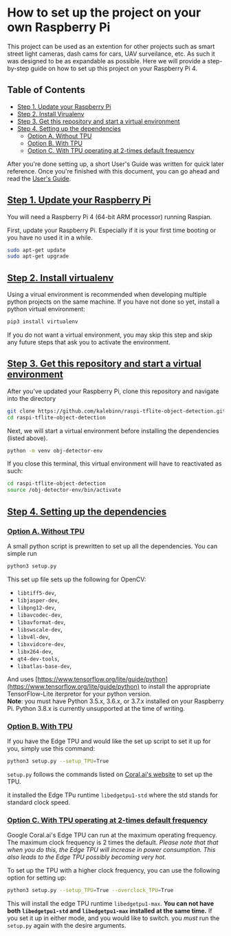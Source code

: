 # How to set up the project on your own Raspberry Pi
This project can be used as an extention for other projects such as smart street light cameras, dash cams for cars, UAV surveilance, etc. As such it was designed to be as expandable as possible. Here we will provide a step-by-step guide on how to set up this project on your Raspberry Pi 4. 

## Table of Contents
* [Step 1. Update your Raspberry Pi](#step_1)
* [Step 2. Install Virualenv](#step_2)
* [Step 3. Get this repository and start a virtual environment](#step_3)
* [Step 4. Setting up the dependencies](#step_4)
    * [Option A. Without TPU](#step_4a)
    * [Option B. With TPU](#step_4b)
    * [Option C. With TPU operating at 2-times default frequency](#step_4c)

After you're done setting up, a short User's Guide was written for quick later reference. Once you're finished with this document, you can go ahead and read the [User's Guide](Users_Guide.md).


## [Step 1. Update your Raspberry Pi](#step_1)
You will need a Raspberry Pi 4 (64-bit ARM processor) running Raspian.  

First, update your Raspberry Pi. Especially if it is your first time booting or you have no used it in a while.  
```bash
sudo apt-get update  
sudo apt-get upgrade  
```  
## [Step 2. Install virtualenv](#step_2) 
Using a virual environment is recommended when developing multiple python projects on the same machine. If you have not done so yet, install a python virtual environment:  
```bash
pip3 install virtualenv
```
If you do not want a virtual environment, you may skip this step and skip any future steps that ask you to activate the environment.  
## [Step 3. Get this repository and start a virtual environment](#step_3)
After you've updated your Raspberry Pi, clone this repository and navigate into the directory  
```bash
git clone https://github.com/kalebinn/raspi-tflite-object-detection.git  
cd raspi-tflite-object-detection  
```
  
Next, we will start a virtual environment before installing the dependencies (listed above).  
```bash
python -m venv obj-detector-env
```  
If you close this terminal, this virtual environment will have to reactivated as such:
```bash
cd raspi-tflite-object-detection 
source /obj-detector-env/bin/activate
```
## [Step 4. Setting up the dependencies](#step_4)

### [Option A. Without TPU](#step_4a)
A small python script is prewritten to set up all the dependencies. You can simple run  
```bash
python3 setup.py
```
This set up file sets up the following for OpenCV: 
* `libtiff5-dev`,
* `libjasper-dev`,
* `libpng12-dev`,
* `libavcodec-dev`,
* `libavformat-dev`,
* `libswscale-dev`,
* `libv4l-dev`,
* `libxvidcore-dev`,
* `libx264-dev`,
* `qt4-dev-tools`,
* `libatlas-base-dev`,

And uses [https://www.tensorflow.org/lite/guide/python](https://www.tensorflow.org/lite/guide/python) to install the appropriate TensorFlow-Lite iterpretor for your python version.   
**Note**: you must have Python 3.5.x, 3.6.x, or 3.7.x installed on your Raspberry Pi. Python 3.8.x is currently unsupported at the time of writing.  
  
### [Option B. With TPU](#step_4b)
If you have the Edge TPU and would like the set up script to set it up for you, simply use this command:
```bash
python3 setup.py --setup_TPU=True
```
  
`setup.py` follows the commands listed on [Coral.ai's website](https://coral.ai/docs/accelerator/get-started) to set up the TPU. 

it installed the Edge TPu runtime `libedgetpu1-std` where the std stands for standard clock speed. 

### [Option C. With TPU operating at 2-times default frequency](#step_4c)
Google Coral.ai's Edge TPU can run at the maximum operating frequency. The maximum clock frequency is 2 times the default. *Please note that that when you do this, the Edge TPU will increase in power consumption. This also leads to the Edge TPU possibly becoming very hot.*

To set up the TPU with a higher clock frequency, you can use the following option for setting up:
```bash
python3 setup.py --setup_TPU=True --overclock_TPU=True
```

This will install the edge TPU runtime `libedgetpu1-max`. **You can not have both `libedgetpu1-std` and `libedgetpu1-max` installed at the same time.** If you set it up in either mode, and you would like to switch. you *must* run the `setup.py` again with the desire arguments.
